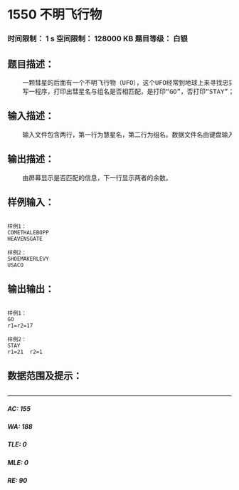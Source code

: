 # 1550 不明飞行物   
### 时间限制： 1 s     空间限制： 128000 KB     题目等级： 白银  
## 题目描述：  

<pre>
    一颗彗星的后面有一个不明飞行物（UFO），这个UFO经常到地球上来寻找忠实的追随者，把他们带到宇宙中去。但由于舱内空间有限，它们每一趟只能带一组追随者。尽管如此，外星人仍然想出了一个妙法来决定带谁走：以A代表1，B代表2，……Z代表26，USACO即21*19*1*3*15=17955，倘若此组人的组名所代表的数字与彗星的名字所代表的数字分别除以47，余数相同，则彗星名与组名相匹配，UFO带此组人飞向宇宙，余数不同则不匹配，故不带。
    写一程序，打印出彗星名与组名是否相匹配，是打印“GO”，否打印“STAY”；同时打印出两者的余数。
</pre>
  
  
## 输入描述：  

<pre>
    输入文件包含两行，第一行为慧星名，第二行为组名。数据文件名由键盘输入。
</pre>
  
  
## 输出描述：  

<pre>
    由屏幕显示是否匹配的信息，下一行显示两者的余数。
</pre>
  
  
## 样例输入：  

<pre><code>
样例1：
COMETHALEBOPP
HEAVENSGATE
 
样例2：
SHOEMAKERLEVY
USACO
</code></pre>
  
  
## 输出输出：  

<pre><code>
样例1：
GO
r1=r2=17
 
样例2：
STAY
r1=21  r2=1
</code></pre>
  
  
## 数据范围及提示：  

<pre>
</pre>
  
  
***  

##### AC: 155  
##### WA: 188  
##### TLE: 0  
##### MLE: 0  
##### RE: 90  
